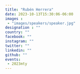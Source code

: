 ```yaml
---
title: "Rubén Herrera"
date: 2023-10-13T15:30:06-06:00
images : 
 - "images/speakers/speaker.jpg"
designation : ""
country: ""
facebook: ""
instagram: ""
twitter: ""
linkedin: ""
github: ""
events: 
 - 2023mty
---
```

